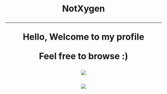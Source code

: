 <h1 align=center>
NotXygen
<hr>
<p align=center>
  Hello, Welcome to my profile
<p align=center>
  Feel free to browse :) 
<p>

<p align=center><img src="https://github-readme-stats.vercel.app/api?username=not-xygen&show_icons=true&theme=react"><p>
<p align=center><img src="https://github-readme-stats.vercel.app/api/top-langs/?username=not-xygen&theme=react"><p>
